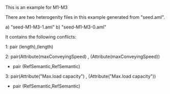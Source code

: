 This is an example for M1-M3

There are two heterogenity files in this example generated from "seed.aml".

a) "seed-M1-M3-1.aml"
b) "seed-M1-M3-0.aml"

It contains the following conflicts:

1: pair (length),(length)

2: pair(Attribute(maxConveyingSpeed) , (Attribute(maxConveyingSpeed))

 - pair (RefSemantic,RefSemantic)

3: pair(Attribute("Max.load capacity") , (Attribute("Max.load capacity"))

 - pair (RefSemantic,RefSemantic) 




